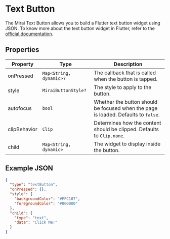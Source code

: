# Text Button

The Mirai Text Button allows you to build a Flutter text button widget using JSON.
To know more about the text button widget in Flutter, refer to the [official documentation](https://api.flutter.dev/flutter/material/TextButton-class.html).

## Properties

| Property     | Type                    | Description                                                                        |
|--------------|-------------------------|------------------------------------------------------------------------------------|
| onPressed    | `Map<String, dynamic>?` | The callback that is called when the button is tapped.                             |
| style        | `MiraiButtonStyle?`     | The style to apply to the button.                                                  |
| autofocus    | `bool`                  | Whether the button should be focused when the page is loaded. Defaults to `false`. |
| clipBehavior | `Clip`                  | Determines how the content should be clipped. Defaults to `Clip.none`.             |
| child        | `Map<String, dynamic>`  | The widget to display inside the button.                                           |

## Example JSON

```json
{
  "type": "textButton",
  "onPressed": {},
  "style": {
    "backgroundColor": "#FFC107",
    "foregroundColor": "#000000"
  },
  "child": {
    "type": "text",
    "data": "Click Me!"
  }
}
```